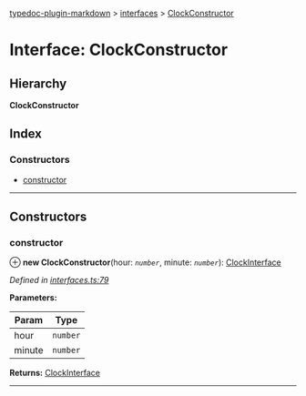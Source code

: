 [typedoc-plugin-markdown](../README.md) > [interfaces](../modules/interfaces.md) > [ClockConstructor](../interfaces/interfaces.clockconstructor.md)

# Interface: ClockConstructor

## Hierarchy

**ClockConstructor**

## Index

### Constructors

* [constructor](interfaces.clockconstructor.md#markdown-header-constructor)

---

## Constructors

###  constructor

⊕ **new ClockConstructor**(hour: *`number`*, minute: *`number`*): [ClockInterface](interfaces.clockinterface.md)

*Defined in [interfaces.ts:79](https://bitbucket.org/owner/repository_name/src/master/interfaces.ts?fileviewer&amp;#x3D;file-view-default#interfaces.ts-79)*

**Parameters:**

| Param | Type |
| ------ | ------ |
| hour | `number` |
| minute | `number` |

**Returns:** [ClockInterface](interfaces.clockinterface.md)

___

